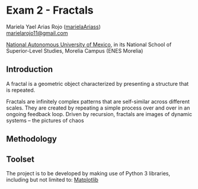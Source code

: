 # Exam 2 - Fractals 
Mariela Yael Arias Rojo ([marielaAriass](https://github.com/marielaAriass))  
marielarojo11@gmail.com 

[National Autonomous University of Mexico](unam.mx), in its National School of Superior-Level Studies, Morelia Campus (ENES Morelia)

## Introduction 
A fractal is a geometric object characterized by presenting a structure that is repeated.  

Fractals are infinitely complex patterns that are self-similar across different scales. They are created by repeating a simple process over and over in an ongoing feedback loop. Driven by recursion, fractals are images of dynamic systems – the pictures of chaos



## Methodology



## Toolset
The project is to be developed by making use of Python 3 libraries, including but not limited to:
[Matplotlib](https://matplotlib.org/)

